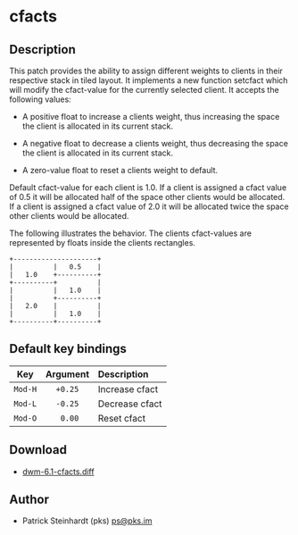 cfacts
======

Description
-----------

This patch provides the ability to assign different weights to
clients in their respective stack in tiled layout. It implements
a new function setcfact which will modify the cfact-value for the
currently selected client. It accepts the following values:

* A positive float to increase a clients weight, thus increasing
  the space the client is allocated in its current stack.

* A negative float to decrease a clients weight, thus decreasing
  the space the client is allocated in its current stack.

* A zero-value float to reset a clients weight to default.

Default cfact-value for each client is 1.0. If a client is
assigned a cfact value of 0.5 it will be allocated half of the
space other clients would be allocated. If a client is assigned a
cfact value of 2.0 it will be allocated twice the space other
clients would be allocated.

The following illustrates the behavior. The clients cfact-values
are represented by floats inside the clients rectangles.

	+---------------------+
	|          |   0.5    |
	|   1.0    +----------+
	+----------+          |
	|          |   1.0    |
	|          +----------+
	|   2.0    |          |
	|          |   1.0    |
	+----------+----------+

Default key bindings
--------------------

  Key      |  Argument  |  Description
:---------:|:----------:|:----------------
  `Mod-H`  |  `+0.25`   |  Increase cfact
  `Mod-L`  |  `-0.25`   |  Decrease cfact
  `Mod-O`  |  ` 0.00`   |  Reset cfact

Download
--------

* [dwm-6.1-cfacts.diff](dwm-6.1-cfacts.diff)

Author
------

* Patrick Steinhardt (pks) <ps@pks.im>

